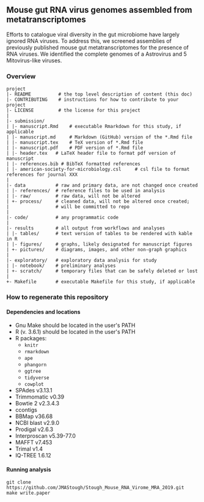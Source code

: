 ## Mouse gut RNA virus genomes assembled from metatranscriptomes

Efforts to catalogue viral diversity in the gut microbiome have largely ignored RNA viruses. To address this, we screened assemblies of previously published mouse gut metatranscriptomes for the presence of RNA viruses. We identified the complete genomes of a Astrovirus and 5 Mitovirus-like viruses.



### Overview

	project
	|- README          # the top level description of content (this doc)
	|- CONTRIBUTING    # instructions for how to contribute to your project
	|- LICENSE         # the license for this project
	|
	|- submission/
	| |- manuscript.Rmd    # executable Rmarkdown for this study, if applicable
	| |- manuscript.md     # Markdown (GitHub) version of the *.Rmd file
	| |- manuscript.tex    # TeX version of *.Rmd file
	| |- manuscript.pdf    # PDF version of *.Rmd file
	| |- header.tex   # LaTeX header file to format pdf version of manuscript
	| |- references.bib # BibTeX formatted references
	| |- american-society-for-microbiology.csl     # csl file to format references for journal XXX
	|
	|- data           # raw and primary data, are not changed once created
	| |- references/  # reference files to be used in analysis
	| |- raw/         # raw data, will not be altered
	| +- process/     # cleaned data, will not be altered once created;
	|                 # will be committed to repo
	|
	|- code/          # any programmatic code
	|
	|- results        # all output from workflows and analyses
	| |- tables/      # text version of tables to be rendered with kable in R
	| |- figures/     # graphs, likely designated for manuscript figures
	| +- pictures/    # diagrams, images, and other non-graph graphics
	|
	|- exploratory/   # exploratory data analysis for study
	| |- notebook/    # preliminary analyses
	| +- scratch/     # temporary files that can be safely deleted or lost
	|
	+- Makefile       # executable Makefile for this study, if applicable


### How to regenerate this repository

#### Dependencies and locations
* Gnu Make should be located in the user's PATH
* R (v. 3.6.1) should be located in the user's PATH
* R packages:
  * `knitr`
  * `rmarkdown`
  * `ape`
  * `phangorn`
  * `ggtree`
  * `tidyverse`
  * `cowplot`
* SPAdes v3.13.1
* Trimmomatic v0.39
* Bowtie 2 v2.3.4.3
* ccontigs
* BBMap v36.68
* NCBI blast v2.9.0
* Prodigal v2.6.3
* Interproscan v5.39-77.0
* MAFFT v7.453
* Trimal v1.4
* IQ-TREE 1.6.12

#### Running analysis

```
git clone https://github.com/JMAStough/Stough_Mouse_RNA_Virome_MRA_2019.git
make write.paper
```
